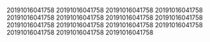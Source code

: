 20191016041758
20191016041758
20191016041758
20191016041758
20191016041758
20191016041758
20191016041758
20191016041758
20191016041758
20191016041758
20191016041758
20191016041758
20191016041758
20191016041758
20191016041758
